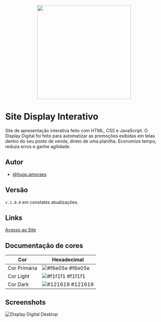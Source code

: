 <div align="center">
<img src="https://github.com/user-attachments/assets/a496379f-a6e8-425d-a56a-dc042e280080" width="300px" />
</div>

# Site Display Interativo

Site de apresentação interativa feito com HTML, CSS e JavaScript. O Display Digital foi feito para automatizar as promoções exibidas em telas dentro do seu ponto de venda, direto de uma planilha. Economize tempo, reduza erros e ganhe agilidade.

## Autor

-   [@hugo.amoraes](https://github.com/HugoaMoraes)

## Versão

`v.1.0.0` em constates atualizações.

## Links

[Acesso ao Site](https://github.com/HugoaMoraes/SiteDisplayInterativo)

## Documentação de cores

| Cor          | Hexadecimal                                                      |
| ------------ | ---------------------------------------------------------------- |
| Cor Primária | ![#f6e05e](https://via.placeholder.com/10/f6e05e?text=+) #f6e05e |
| Cor Light    | ![#f1f1f1](https://via.placeholder.com/10/f1f1f1?text=+) #f1f1f1 |
| Cor Dark     | ![#121619](https://via.placeholder.com/10/121619?text=+) #121619 |

## Screenshots

![Display Digital Desktop](https://github.com/user-attachments/assets/7d427ff6-bf12-4463-a79d-251a7892e88a)
